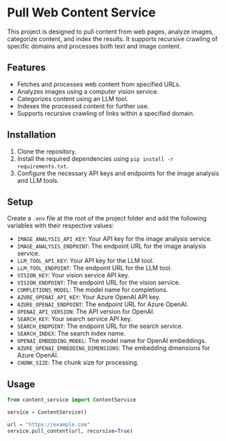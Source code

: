 # Pull Web Content Service

This project is designed to pull content from web pages, analyze images, categorize content, and index the results. It supports recursive crawling of specific domains and processes both text and image content.

## Features

- Fetches and processes web content from specified URLs.
- Analyzes images using a computer vision service.
- Categorizes content using an LLM tool.
- Indexes the processed content for further use.
- Supports recursive crawling of links within a specified domain.

## Installation

1. Clone the repository.
2. Install the required dependencies using `pip install -r requirements.txt`.
3. Configure the necessary API keys and endpoints for the image analysis and LLM tools.

## Setup

Create a `.env` file at the root of the project folder and add the following variables with their respective values:


- `IMAGE_ANALYSIS_API_KEY`: Your API key for the image analysis service.
- `IMAGE_ANALYSIS_ENDPOINT`: The endpoint URL for the image analysis service.
- `LLM_TOOL_API_KEY`: Your API key for the LLM tool.
- `LLM_TOOL_ENDPOINT`: The endpoint URL for the LLM tool.
- `VISION_KEY`: Your vision service API key.
- `VISION_ENDPOINT`: The endpoint URL for the vision service.
- `COMPLETIONS_MODEL`: The model name for completions.
- `AZURE_OPENAI_API_KEY`: Your Azure OpenAI API key.
- `AZURE_OPENAI_ENDPOINT`: The endpoint URL for Azure OpenAI.
- `OPENAI_API_VERSION`: The API version for OpenAI.
- `SEARCH_KEY`: Your search service API key.
- `SEARCH_ENDPOINT`: The endpoint URL for the search service.
- `SEARCH_INDEX`: The search index name.
- `OPENAI_EMBEDDING_MODEL`: The model name for OpenAI embeddings.
- `AZURE_OPENAI_EMBEDDING_DIMENSIONS`: The embedding dimensions for Azure OpenAI.
- `CHUNK_SIZE`: The chunk size for processing.

## Usage

```python
from content_service import ContentService

service = ContentService()

url = "https://example.com"
service.pull_content(url, recursive=True)
```

